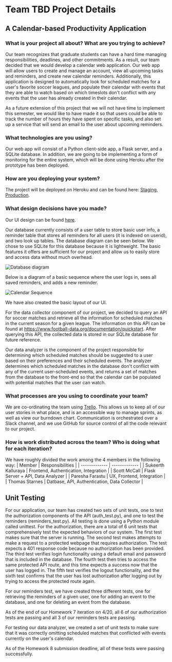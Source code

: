 # Team TBD Project Details

## A Calendar-based Productivity Application

### What is your project all about? What are you trying to achieve?

Our team recognizes that graduate students can have a hard time managing responsibilities, deadlines, and other commitments. As a result, our team decided that we would develop a calendar web application. Our web app will allow users to create and manage an account, view all upcoming tasks and reminders, and create new calendar reminders. Additionally, this application is designed to automatically look for scheduled matches for a user's favorite soccer leagues, and populate their calendar with events that they are able to watch based on which timeslots don't conflict with any events that the user has already created in their calendar.

As a future extension of this project that we will not have time to implement this semester, we would like to have made it so that users could be able to track the number of hours they have spent on specific tasks, and also set up a service that will send an email to the user about upcoming reminders.

### What technologies are you using?

Our web app will consist of a Python client-side app, a Flask server, and a SQLite database. In addition, we are going to be implementing a form of monitoring for the entire system, which will be done using Heroku after the prototype has been deployed.

### How are you deploying your system?

The project will be deployed on Heroku and can be found here: [Staging](https://team-tbd-project-staging.herokuapp.com), [Production](https://team-tbd-project-production.herokuapp.com).

### What design decisions have you made?

Our UI design can be found [here](https://github.com/CSCI-5828-Foundations-Sftware-Engr/team-tbd-semester-project/blob/main/wiki/wireframe.md).

Our database currently consists of a user table to store basic user info, a reminder table that stores all reminders for all users (it is indexed on userid), and two look up tables. The database diagram can be seen below. We chose to use SQLite for this database because it is lightweight. The basic features it offers are sufficient for our project and allow us to easily store and access data without much overhead.

![Database diagram](https://user-images.githubusercontent.com/43146669/228691580-487dc0d8-325a-4c1d-85c6-46bd41aae404.png)

Below is a diagram of a basic sequence where the user logs in, sees all saved reminders, and adds a new reminder.

![Calendar Sequence](https://user-images.githubusercontent.com/43146669/227093778-ec07dcbc-7d5e-40a3-be70-7f0eff0f048b.jpg)

We have also created the basic layout of our UI. 

For the data collector component of our project, we decided to query an API for soccer matches and retrieve all the information for scheduled matches in the current season for a given league. The information on this API can be found at https://www.football-data.org/documentation/quickstart. After querying this API, the collected data is stored in our SQLite database for future reference.

Our data analyzer is the component of the project responsible for determining which scheduled matches should be suggested to a user based on their preferences and their scheduled events. The analyzer determines which scheduled matches in the database don't conflict with any of the current user-scheduled events, and returns a set of matches from the database to the front-end so that the calendar can be populated with potential matches that the user can watch.

### What processes are you using to coordinate your team?

We are co-ordinating the team using [Trello](https://trello.com/invite/b/qDzf7Ekl/ATTI9736135482b19ca5c804278553f2fbf6DFCBF349/team-tbd). This allows us to keep all of our user stories in what place, and is an accessible way to manage sprints, as well as view our burndown chart. Communication is orchestrated over a Slack channel, and we use GitHub for source control of all the code relevant to our project.

### How is work distributed across the team? Who is doing what for each iteration?

We have roughly divided the work among the 4 members in the following way:
| Member  | Responsibilities |
| ------------- | ------------- |
| Sukeerth Kalluraya | Frontend, Authentication, Integration  |
| Scott McCall  | Flask Server + API, Data Analyzer  |
| Paresha Farastu  | UX, Frontend, Integration  |
| Thomas Starnes  | Datbase, API, Authentication, Data Collector  |

## Unit Testing

For our application, our team has created two sets of unit tests, one to test the authorization components of the API (auth_test.py), and one to test the reminders (reminders_test.py). All testing is done using a Python module called unittest. For the authorization, there are a total of 6 unit tests that comprehensively test the expected behaviors of our system. The first test makes sure that the server is running. The second test makes attempts to make a request to a protected webpage that requires authorization. The test expects a 401 response code because no authorization has been provided. The third test verifies login functionality using a default email and password that is included in the database. The fourth test then tries to access the same protected API route, and this time expects a success now that the user has logged in. The fifth test verifies the logout functionality, and the sixth test confirms that the user has lost authorization after logging out by trying to access the protected route again.

For our reminders test, we have created three different tests, one for retrieving the reminders of a given user, one for adding an event to the database, and one for deleting an event from the database.

As of the end of our Homework 7 iteration on 4/20, all 6 of our authorization tests are passing and all 3 of our reminders tests are passing.

For testing our data analyzer, we created a set of unit tests to make sure that it was correctly omitting scheduled matches that conflicted with events currently on the user's calendar.

As of the Homework 8 submission deadline, all of these tests were passing successfully.
